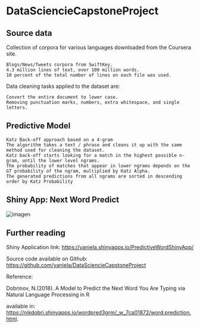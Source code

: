 # DataSciencieCapstoneProject

## Source data

Collection of corpora for various languages downloaded from the Coursera site.

    Blogs/News/Tweets corpora from SwiftKey.
    4.3 million lines of text, over 100 million words.
    10 percent of the total number of lines on each file was used.

Data cleaning tasks applied to the dataset are:

    Convert the entire document to lower case.
    Removing punctuation marks, numbers, extra whitespace, and single letters.


## Predictive Model

    Katz Back-off approach based on a 4-gram
    The algorithm takes a text / phrase and cleans it up with the same method used for cleaning the dataset.
    Katz back-off starts looking for a match in the highest possible n-gram, until the lower level ngrams.
    The probability of matches that appear in lower ngrams depends on the GT probability of the ngram, multiplied by Katz Alpha.
    The generated predictions from all ngrams are sorted in descending order by Katz Probability

## Shiny App: Next Word Predict

![imagen](https://user-images.githubusercontent.com/58599063/119701151-09f2ba80-be22-11eb-870d-2e1851640bac.png)


## Further reading

Shiny Application link: https://yaniela.shinyapps.io/PredictiveWordShinyApp/

Source code available on Github: https://github.com/yaniela/DataSciencieCapstoneProject

Reference:

Dobrinov, N.(2018). A Model to Predict the Next Word You Are Typing via Natural Language Processing in R

available in: https://nikdobri.shinyapps.io/wordpred3grm/_w_7ca01872/word.prediction.html.
